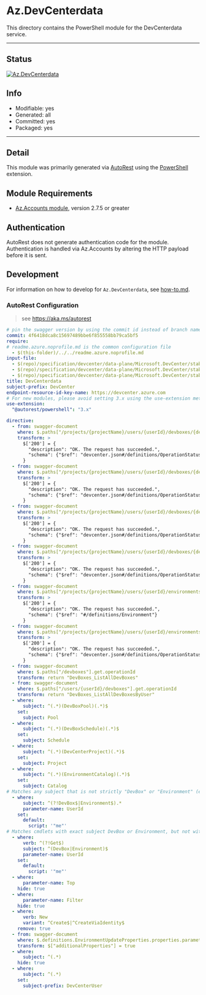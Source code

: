 <!-- region Generated -->
# Az.DevCenterdata
This directory contains the PowerShell module for the DevCenterdata service.

---
## Status
[![Az.DevCenterdata](https://img.shields.io/powershellgallery/v/Az.DevCenterdata.svg?style=flat-square&label=Az.DevCenterdata "Az.DevCenterdata")](https://www.powershellgallery.com/packages/Az.DevCenterdata/)

## Info
- Modifiable: yes
- Generated: all
- Committed: yes
- Packaged: yes

---
## Detail
This module was primarily generated via [AutoRest](https://github.com/Azure/autorest) using the [PowerShell](https://github.com/Azure/autorest.powershell) extension.

## Module Requirements
- [Az.Accounts module](https://www.powershellgallery.com/packages/Az.Accounts/), version 2.7.5 or greater

## Authentication
AutoRest does not generate authentication code for the module. Authentication is handled via Az.Accounts by altering the HTTP payload before it is sent.

## Development
For information on how to develop for `Az.DevCenterdata`, see [how-to.md](how-to.md).
<!-- endregion -->

### AutoRest Configuration
> see https://aka.ms/autorest

```yaml
# pin the swagger version by using the commit id instead of branch name
commit: 4f6418dca8c15697489bbe6f855558bb79ca5bf5
require:
# readme.azure.noprofile.md is the common configuration file
  - $(this-folder)/../../readme.azure.noprofile.md
input-file:
  - $(repo)/specification/devcenter/data-plane/Microsoft.DevCenter/stable/2023-04-01/devbox.json
  - $(repo)/specification/devcenter/data-plane/Microsoft.DevCenter/stable/2023-04-01/devcenter.json
  - $(repo)/specification/devcenter/data-plane/Microsoft.DevCenter/stable/2023-04-01/environments.json
title: DevCenterdata
subject-prefix: DevCenter
endpoint-resource-id-key-name: https://devcenter.azure.com
# For new modules, please avoid setting 3.x using the use-extension method and instead, use 4.x as the default option
use-extension:
  "@autorest/powershell": "3.x"

directive:
  - from: swagger-document
    where: $.paths["/projects/{projectName}/users/{userId}/devboxes/{devBoxName}"].delete.responses
    transform: >
      $['200'] = {
        "description": "OK. The request has succeeded.",
        "schema": {"$ref": "devcenter.json#/definitions/OperationStatus"}
      }
  - from: swagger-document
    where: $.paths["/projects/{projectName}/users/{userId}/devboxes/{devBoxName}:start"].post.responses
    transform: >
      $['200'] = {
        "description": "OK. The request has succeeded.",
        "schema": {"$ref": "devcenter.json#/definitions/OperationStatus"}
      }
  - from: swagger-document
    where: $.paths["/projects/{projectName}/users/{userId}/devboxes/{devBoxName}:stop"].post.responses
    transform: >
      $['200'] = {
        "description": "OK. The request has succeeded.",
        "schema": {"$ref": "devcenter.json#/definitions/OperationStatus"}
      }
  - from: swagger-document
    where: $.paths["/projects/{projectName}/users/{userId}/devboxes/{devBoxName}:restart"].post.responses
    transform: >
      $['200'] = {
        "description": "OK. The request has succeeded.",
        "schema": {"$ref": "devcenter.json#/definitions/OperationStatus"}
      }
  - from: swagger-document
    where: $.paths["/projects/{projectName}/users/{userId}/environments/{environmentName}"].put.responses
    transform: >
      $['200'] = {
        "description": "OK. The request has succeeded.",
        "schema": {"$ref": "#/definitions/Environment"}
      }
  - from: swagger-document
    where: $.paths["/projects/{projectName}/users/{userId}/environments/{environmentName}"].delete.responses
    transform: >
      $['200'] = {
        "description": "OK. The request has succeeded.",
        "schema": {"$ref": "devcenter.json#/definitions/OperationStatus"}
      }
  - from: swagger-document
    where: $.paths["/devboxes"].get.operationId
    transform: return "DevBoxes_ListAllDevBoxes"
  - from: swagger-document
    where: $.paths["/users/{userId}/devboxes"].get.operationId
    transform: return "DevBoxes_ListAllDevBoxesByUser"
  - where:
      subject: ^(.*)(DevBoxPool)(.*)$
    set:
      subject: Pool
  - where:
      subject: ^(.*)(DevBoxSchedule)(.*)$
    set:
      subject: Schedule
  - where:
      subject: ^(.*)(DevCenterProject)(.*)$
    set:
      subject: Project
  - where:
      subject: ^(.*)(EnvironmentCatalog)(.*)$
    set:
      subject: Catalog
# Matches any subject that is not strictly "DevBox" or "Environment" (eg. still includes DevBoxAction)
  - where:
      subject: ^(?!DevBox$|Environment$).*
      parameter-name: UserId
    set:
      default:
        script: '"me"'
# Matches cmdlets with exact subject DevBox or Environment, but not with verb Get
  - where:
      verb: ^(?!Get$)
      subject: ^(DevBox|Environment)$
      parameter-name: UserId
    set:
      default:
        script: '"me"'
  - where:
      parameter-name: Top
    hide: true
  - where:
      parameter-name: Filter
    hide: true
  - where:
      verb: New
      variant: ^Create$|^CreateViaIdentity$
    remove: true
  - from: swagger-document
    where: $.definitions.EnvironmentUpdateProperties.properties.parameters
    transform: $["additionalProperties"] = true
  - where:
      subject: ^(.*)
    hide: true
  - where:
      subject: ^(.*)
    set:
      subject-prefix: DevCenterUser
```
